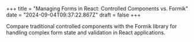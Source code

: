 +++
title = "Managing Forms in React: Controlled Components vs. Formik"
date = "2024-09-04T09:37:22.867Z"
draft = false
+++

Compare traditional controlled components with the Formik library for handling complex form state and validation in React applications.
        